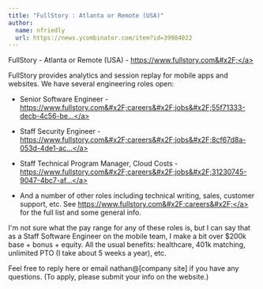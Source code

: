```yaml
---
title: "FullStory : Atlanta or Remote (USA)"
author:
  name: nfriedly
  url: https://news.ycombinator.com/item?id=39984022
---
```

FullStory - Atlanta or Remote (USA) - <a href="https:&#x2F;&#x2F;www.fullstory.com&#x2F;" rel="nofollow">https:&#x2F;&#x2F;www.fullstory.com&#x2F;</a>

FullStory provides analytics and session replay for mobile apps and websites. We have several engineering roles open:

* Senior Software Engineer - <a href="https:&#x2F;&#x2F;www.fullstory.com&#x2F;careers&#x2F;jobs&#x2F;55f71333-decb-4c56-be5e-d5c02feb8c7b&#x2F;?ashby_jid=55f71333-decb-4c56-be5e-d5c02feb8c7b&amp;utm_source=092d6dbxgV" rel="nofollow">https:&#x2F;&#x2F;www.fullstory.com&#x2F;careers&#x2F;jobs&#x2F;55f71333-decb-4c56-be...</a>

* Staff Security Engineer - <a href="https:&#x2F;&#x2F;www.fullstory.com&#x2F;careers&#x2F;jobs&#x2F;8cf67d8a-053d-4de1-aca2-b3b41158c7af&#x2F;?ashby_jid=8cf67d8a-053d-4de1-aca2-b3b41158c7af&amp;utm_source=092d6dbxgV" rel="nofollow">https:&#x2F;&#x2F;www.fullstory.com&#x2F;careers&#x2F;jobs&#x2F;8cf67d8a-053d-4de1-ac...</a>

* Staff Technical Program Manager, Cloud Costs - <a href="https:&#x2F;&#x2F;www.fullstory.com&#x2F;careers&#x2F;jobs&#x2F;31230745-9047-4bc7-af4b-56a5173bda7b&#x2F;?ashby_jid=31230745-9047-4bc7-af4b-56a5173bda7b&amp;utm_source=092d6dbxgV" rel="nofollow">https:&#x2F;&#x2F;www.fullstory.com&#x2F;careers&#x2F;jobs&#x2F;31230745-9047-4bc7-af...</a>

* And a number of other roles including technical writing, sales, customer support, etc. See <a href="https:&#x2F;&#x2F;www.fullstory.com&#x2F;careers&#x2F;" rel="nofollow">https:&#x2F;&#x2F;www.fullstory.com&#x2F;careers&#x2F;</a> for the full list and some general info.

I&#x27;m not sure what the pay range for any of these roles is, but I can say that as a Staff Software Engineer on the mobile team, I make a bit over $200k base + bonus + equity. All the usual benefits: healthcare, 401k matching, unlimited PTO (I take about 5 weeks a year), etc.

Feel free to reply here or email nathan@[company site] if you have any questions. (To apply, please submit your info on the website.)
